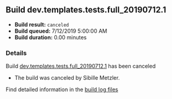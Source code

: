 ## Build dev.templates.tests.full_20190712.1
- **Build result:** `canceled`
- **Build queued:** 7/12/2019 5:00:00 AM
- **Build duration:** 0.00 minutes
### Details
Build [dev.templates.tests.full_20190712.1](https://winappstudio.visualstudio.com/web/build.aspx?pcguid=a4ef43be-68ce-4195-a619-079b4d9834c2&builduri=vstfs%3a%2f%2f%2fBuild%2fBuild%2f29549) has been canceled

+ The build was canceled by Sibille Metzler.

Find detailed information in the [build log files](https://uwpctdiags.blob.core.windows.net/buildlogs/dev.templates.tests.full_20190712.1_logs.zip)
